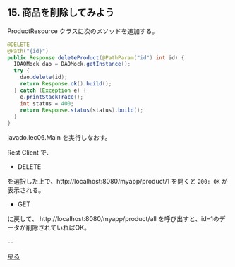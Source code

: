 ## 15. 商品を削除してみよう

ProductResource クラスに次のメソッドを追加する。

```java
@DELETE
@Path("{id}")
public Response deleteProduct(@PathParam("id") int id) {
  IDAOMock dao = DAOMock.getInstance();
  try {
    dao.delete(id);
    return Response.ok().build();
  } catch (Exception e) {
    e.printStackTrace();
    int status = 400;
    return Response.status(status).build();
  }
}
```

javado.lec06.Main を実行しなおす。

Rest Client で、

- DELETE

を選択した上で、http://localhost:8080/myapp/product/1 を開くと `200: OK` が表示される。

- GET

に戻して、 http://localhost:8080/myapp/product/all を呼び出すと、id=1のデータが削除されていればOK。

--

[戻る](../README.md)
